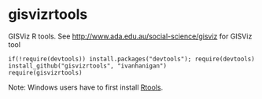 gisvizrtools
============

GISViz R tools.  See http://www.ada.edu.au/social-science/gisviz for GISViz tool

```{r}
if(!require(devtools)) install.packages("devtools"); require(devtools)
install_github("gisvizrtools", "ivanhanigan")
require(gisvizrtools)
```

Note: Windows users have to first install [Rtools](http://cran.r-project.org/bin/windows/Rtools/).
